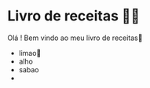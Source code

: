 # Livro de receitas :man_cook:

Olá ! Bem vindo ao meu livro de receitas:wave:

- limao:lemon:
- alho
- sabao
- ​